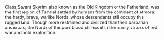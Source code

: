 Class;Savant
Skyrim, also known as the Old Kingdom or the Fatherland, was the first region of Tamriel settled by humans from the continent of Atmora: the hardy, brave, warlike Nords, whose descendants still occupy this rugged land. Though more restrained and civilized than their barbarian ancestors, the Nords of the pure blood still excel in the manly virtues of red war and bold exploration.